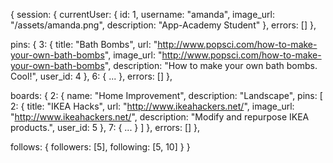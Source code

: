 {
  session: {
    currentUser: {
      id: 1,
      username: "amanda",
      image_url: "/assets/amanda.png",
      description: "App-Academy Student"
    },
    errors: []
  },

  pins: {
    3: {
      title: "Bath Bombs",
      url: "http://www.popsci.com/how-to-make-your-own-bath-bombs",
      image_url: "http://www.popsci.com/how-to-make-your-own-bath-bombs",
      description: "How to make your own bath bombs. Cool!",
      user_id: 4
    },
    6: {
      ...
    },
    errors: []
  },

  boards: {
    2: {
      name: "Home Improvement",
      description: "Landscape",
      pins: [
        2: {
          title: "IKEA Hacks",
          url: "http://www.ikeahackers.net/",
          image_url: "http://www.ikeahackers.net/",
          description: "Modify and repurpose IKEA products.",
          user_id: 5
        },
        7: {
          ...
        }
      ]
    },
    errors: []
  },

  follows: {
    followers: [5],
    following: [5, 10]
  }
}
